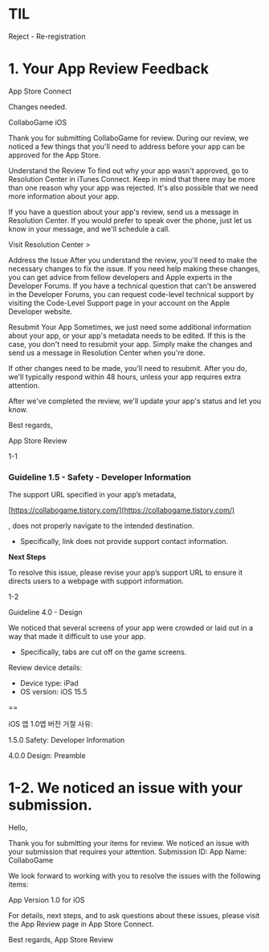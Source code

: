 # TIL
Reject - Re-registration
# 1. **Your App Review Feedback**

App Store Connect

Changes needed.

CollaboGame
iOS

Thank you for submitting CollaboGame for review. During our review, we noticed a few things that you'll need to address before your app can be approved for the App Store.

Understand the Review
To find out why your app wasn't approved, go to Resolution Center in iTunes Connect. Keep in mind that there may be more than one reason why your app was rejected. It's also possible that we need more information about your app.

If you have a question about your app's review, send us a message in Resolution Center. If you would prefer to speak over the phone, just let us know in your message, and we'll schedule a call.

Visit Resolution Center >

Address the Issue
After you understand the review, you'll need to make the necessary changes to fix the issue. If you need help making these changes, you can get advice from fellow developers and Apple experts in the Developer Forums. If you have a technical question that can't be answered in the Developer Forums, you can request code-level technical support by visiting the Code-Level Support page in your account on the Apple Developer website.

Resubmit Your App
Sometimes, we just need some additional information about your app, or your app's metadata needs to be edited. If this is the case, you don't need to resubmit your app. Simply make the changes and send us a message in Resolution Center when you're done.

If other changes need to be made, you'll need to resubmit. After you do, we'll typically respond within 48 hours, unless your app requires extra attention.

After we've completed the review, we'll update your app's status and let you know.

Best regards,

App Store Review

1-1

### **Guideline 1.5 - Safety - Developer Information**

The support URL specified in your app’s metadata,

[https://collabogame.tistory.com/](https://collabogame.tistory.com/)

, does not properly navigate to the intended destination.

- Specifically, link does not provide support contact information.

**Next Steps**

To resolve this issue, please revise your app’s support URL to ensure it directs users to a webpage with support information.

1-2

Guideline 4.0 - Design

We noticed that several screens of your app were crowded or laid out in a way that made it difficult to use your app.

- Specifically, tabs are cut off on the game screens.

Review device details:

- Device type: iPad
- OS version: iOS 15.5

==

iOS 앱 1.0앱 버전
거절 사유:

1.5.0 Safety: Developer Information

4.0.0 Design: Preamble



# 1-2. We noticed an issue with your submission.

Hello,

Thank you for submitting your items for review. We noticed an issue with your submission that requires your attention.
Submission ID: 
App Name: CollaboGame

We look forward to working with you to resolve the issues with the following items:

App Version
1.0 for iOS

For details, next steps, and to ask questions about these issues, please visit the App Review page in App Store Connect.

Best regards,
App Store Review
